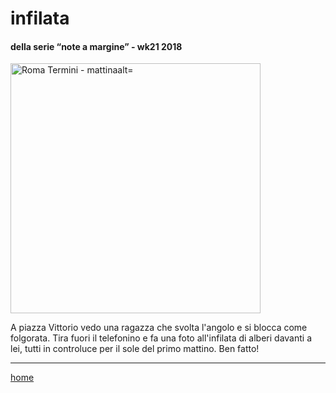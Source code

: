 # infilata  

#### della serie “note a margine” - wk21 2018  
<img src="https://drive.google.com/uc?id=1SKHnkT5fmGhgEhOZhSei_pJTB4veDDs4" alt="Roma Termini - mattinaalt=" width="400">    
<!--- interarete025.png --->  

  
A piazza Vittorio vedo una ragazza che svolta l'angolo e si blocca come folgorata. Tira fuori il telefonino e fa una foto all'infilata di alberi davanti a lei, tutti in controluce per il sole del primo mattino. Ben fatto!  

---  
[home](/interarete.md) 
